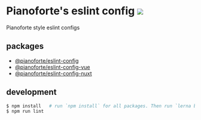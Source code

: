 # Pianoforte's eslint config ![](https://github.com/team-pianoforte/eslint-config/workflows/test/badge.svg)

Pianoforte style eslint configs

## packages

- [@pianoforte/eslint-config](./packages/eslint-config)
- [@pianoforte/eslint-config-vue](./packages/eslint-config-vue)
- [@pianoforte/eslint-config-nuxt](./packages/eslint-config-nuxt)

## development

```sh
$ npm install   # run `npm install` for all packages. Then run `lerna bootrap`.
$ npm run lint
```

